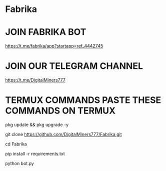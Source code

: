 # Fabrika

# JOIN FABRIKA BOT

https://t.me/fabrika/app?startapp=ref_4442745

# JOIN OUR TELEGRAM CHANNEL

https://t.me/DigitalMiners777

# TERMUX COMMANDS PASTE THESE COMMANDS ON TERMUX

pkg update && pkg upgrade -y

git clone https://github.com/DigitalMiners777/Fabrika.git

cd Fabrika

pip install -r requirements.txt

python bot.py
